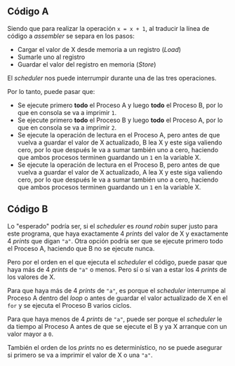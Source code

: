 ## Código A

Siendo que para realizar la operación `x = x + 1`, al traducir la línea de código a *assembler* se separa en los pasos:

- Cargar el valor de X desde memoria a un registro (*Load*)
- Sumarle uno al registro
- Guardar el valor del registro en memoria (*Store*)

El *scheduler* nos puede interrumpir durante una de las tres operaciones.

Por lo tanto, puede pasar que:

- Se ejecute primero **todo** el Proceso A y luego **todo** el Proceso B, por lo que en consola se va a imprimir `1`.
- Se ejecute primero **todo** el Proceso B y luego **todo** el Proceso A, por lo que en consola se va a imprimir `2`.
- Se ejecute la operación de lectura en el Proceso A, pero antes de que vuelva a guardar el valor de X actualizado, B lea X y este siga valiendo cero, por lo que después le va a sumar también uno a cero, haciendo que ambos procesos terminen guardando un `1` en la variable X.
- Se ejecute la operación de lectura en el Proceso B, pero antes de que vuelva a guardar el valor de X actualizado, A lea X y este siga valiendo cero, por lo que después le va a sumar también uno a cero, haciendo que ambos procesos terminen guardando un `1` en la variable X.

## Código B

Lo "esperado" podría ser, si el *scheduler* es *round robin* super justo para este programa, que haya exactamente 4 *prints* del valor de X y exactamente 4 *prints* que digan `"a"`. Otra opción podría ser que se ejecute primero todo el Proceso A, haciendo que B no se ejecute nunca.

Pero por el orden en el que ejecuta el *scheduler* el código, puede pasar que haya más de 4 *prints* de `"a"` o menos. Pero sí o sí van a estar los 4 *prints* de los valores de X.

Para que haya más de 4 *prints* de `"a"`, es porque el *scheduler* interrumpe al Proceso A dentro del *loop* o antes de guardar el valor actualizado de X en el `for` y se ejecuta el Proceso B varios ciclos.

Para que haya menos de 4 *prints* de `"a"`, puede ser porque el *scheduler* le da tiempo al Proceso A antes de que se ejecute el B y ya X arranque con un valor mayor a `0`.

También el orden de los *prints* no es determinístico, no se puede asegurar si primero se va a imprimir el valor de X o una `"a"`.
